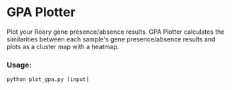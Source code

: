 # GPA Plotter

Plot your Roary gene presence/absence results.
GPA Plotter calculates the similarities between each sample's gene presence/absence results and plots as a cluster map with a heatmap.

### Usage:
```
python plot_gpa.py [input]
```